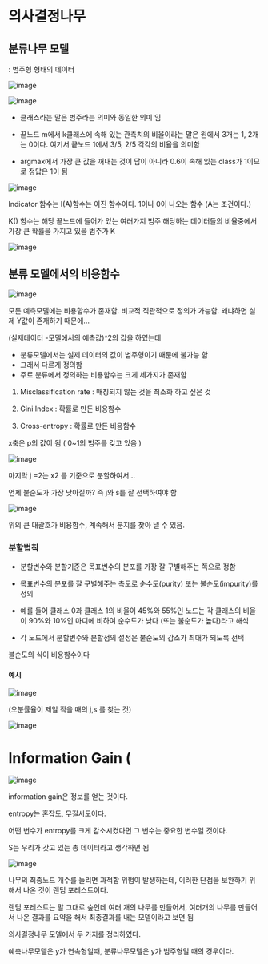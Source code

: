 # 의사결정나무

## 분류나무 모델
: 범주형 형태의 데이터

![image](https://user-images.githubusercontent.com/79880336/111902309-50254980-8a80-11eb-9030-3a8fa741237e.png)

![image](https://user-images.githubusercontent.com/79880336/111902312-53203a00-8a80-11eb-8b93-5d46173539b3.png)

- 클래스라는 말은 범주라는 의미와 동일한 의미 임

- 끝노드 m에서 k클래스에 속해 있는 관측치의 비율이라는 말은
  원에서 3개는 1, 2개는 0이다. 여기서 끝노드 1에서 3/5, 2/5 각각의 비율을 의미함

- argmax에서 가장 큰 값을 꺼내는 것이 답이 아니라 0.6이 속해 있는 class가 1이므로 정답은 1이 됨

![image](https://user-images.githubusercontent.com/79880336/111902334-692dfa80-8a80-11eb-8661-911052ec29f6.png)

Indicator 함수는 I(A)함수는 이진 함수이다. 1이나 0이 나오는 함수  (A는 조건이다.)

K() 함수는 해당 끝노드에 들어가 있는 여러가지 범주 해당하는 데이터들의 비율중에서 가장 큰 확률을 가지고 있을 범주가 K


![image](https://user-images.githubusercontent.com/79880336/111902989-579a2200-8a83-11eb-92f3-087194f328af.png)

## 분류 모델에서의 비용함수

![image](https://user-images.githubusercontent.com/79880336/111902343-721ecc00-8a80-11eb-8193-d5d5605793b2.png)

모든 예측모델에는 비용함수가 존재함. 비교적 직관적으로 정의가 가능함. 왜냐하면 실제  Y값이 존재하기 때문에...

(실제데이터 -모델에서의 예측값)^2의 값을 하였는데 
- 분류모델에서는 실제 데이터의 값이 범주형이기 때문에 불가능 함
- 그래서 다르게 정의함
- 주로 분류에서 정의하는 비용함수는 크게 세가지가 존재함

1. Misclassification rate : 매칭되지 않는 것을 최소화 하고 싶은 것

2. Gini Index : 확률로 만든 비용함수

3. Cross-entropy : 확률로 만든 비용함수 

x축은 p의 값이 됨 ( 0~1의 범주를 갖고 있음 )

![image](https://user-images.githubusercontent.com/79880336/111902394-9f6b7a00-8a80-11eb-909d-a29226c04b87.png)

마지막 j =2는 x2 를 기준으로 분할하여서...

언제 불순도가 가장 낮아질까? 즉 j와 s를 잘 선택하여야 함

![image](https://user-images.githubusercontent.com/79880336/111902410-aa260f00-8a80-11eb-9e75-84cf016b7b98.png)

위의 큰 대괄호가 비용함수, 계속해서 분지를 찾아 낼 수 있음. 

### 분할법칙
- 분할변수와 분할기준은 목표변수의 분포를 가장 잘 구별해주는 쪽으로 정함

- 목표변수의 분포를 잘 구별해주는 측도로 순수도(purity) 또는 불순도(impurity)를 정의

- 예를 들어 클래스 0과 클래스 1의 비율이 45%와 55%인 노드는 각 클래스의 비율이 90%와  10%인 마디에 비하여 순수도가 낮다
(또는 불순도가 높다)라고 해석

- 각 노드에서 분할변수와 분할점의 설정은 불순도의 감소가 최대가 되도록 선택

불순도의 식이 비용함수이다

#### 예시

![image](https://user-images.githubusercontent.com/79880336/111904472-84056c80-8a8a-11eb-8861-36503a51199e.png)

(오분률율이 제일 작을 때의 j,s 를 찾는 것)

![image](https://user-images.githubusercontent.com/79880336/111904539-db0b4180-8a8a-11eb-8027-64f0f0f355a9.png)


#  Information Gain (

![image](https://user-images.githubusercontent.com/79880336/111902448-de013480-8a80-11eb-9dfe-92f9ed02e75f.png)

information gain은 정보를 얻는 것이다.

entropy는 혼잡도, 무질서도이다. 

어떤 변수가 entropy를 크게 감소시켰다면 그 변수는 중요한 변수일 것이다.

S는 우리가 갖고 있는 총 데이터라고 생각하면 됨



![image](https://user-images.githubusercontent.com/79880336/111902482-fbce9980-8a80-11eb-954f-452ce4447f56.png)

나무의 최종노드 개수를 늘리면 과적합 위험이 발생하는데, 이러한 단점을 보완하기 위해서 나온 것이 랜덤 포레스트이다. 

랜덤 포레스트는 말 그대로 숲인데 여러 개의 나무를 만들어서, 여러개의 나무를 만들어서 나온 결과를 요약을 해서 최종결과를 내는 모델이라고 보면 됨

의사결정나무 모델에서 두 가지를 정리하였다.

예측나무모델은 y가 연속형일때, 분류나무모델은 y가 범주형일 때의 경우이다.
